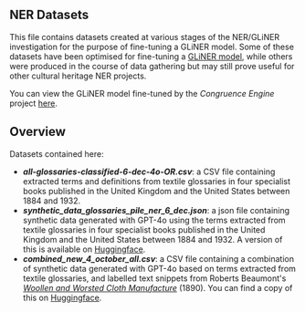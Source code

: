 ## NER Datasets
This file contains datasets created at various stages of the NER/GLiNER investigation for the purpose of fine-tuning a GLiNER model. Some of these datasets have been optimised for fine-tuning a [GLiNER model](https://github.com/urchade/GLiNER), while others were produced in the course of data gathering but may still prove useful for other cultural heritage NER projects. 

You can view the GLiNER model fine-tuned by the *Congruence Engine* project [here](https://huggingface.co/congruence-engine/gliner_2.5_textile_industry_historic).

## Overview
Datasets contained here:
* ***all-glossaries-classified-6-dec-4o-OR.csv***: a CSV file containing extracted terms and definitions from textile glossaries in four specialist books published in the United Kingdom and the United States between 1884 and 1932.
* ***synthetic_data_glossaries_pile_ner_6_dec.json***: a json file containing synthetic data generated with GPT-4o using the terms extracted from textile glossaries in four specialist books published in the United Kingdom and the United States between 1884 and 1932. A version of this is available on [Huggingface](https://huggingface.co/datasets/max-long/textile_glossaries_and_pile_ner). 
* ***combined_new_4_october_all.csv***: a CSV file containing a combination of synthetic data generated with GPT-4o based on terms extracted from textile glossaries, and labelled text snippets from Roberts Beaumont's [*Woollen and Worsted Cloth Manufacture*](https://archive.org/details/woollenandworst00beaugoog/page/n7/mode/2up) (1890). You can find a copy of this on [Huggingface](https://huggingface.co/datasets/max-long/textiles_combined_ner_4_oct/tree/main). 
